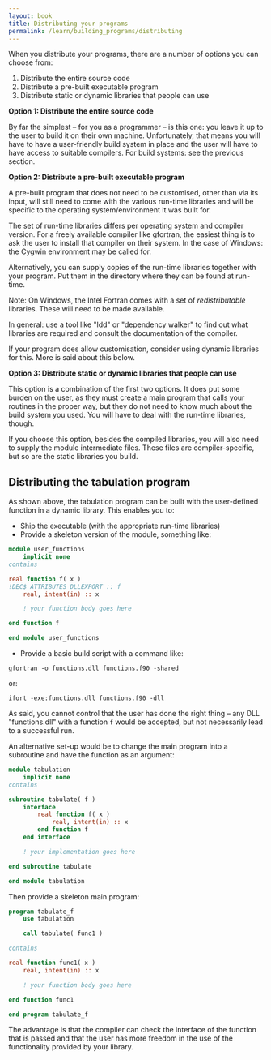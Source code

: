 ```yaml
---
layout: book
title: Distributing your programs
permalink: /learn/building_programs/distributing
---
```


When you distribute your programs, there are a number of options you can
choose from:

1. Distribute the entire source code
2. Distribute a pre-built executable program
3. Distribute static or dynamic libraries that people can use

__Option 1: Distribute the entire source code__

By far the simplest – for you as a programmer – is this one: you leave it
up to the user to build it on their own machine. Unfortunately, that
means you will have to have a user-friendly build system in place and
the user will have to have access to suitable compilers. For build systems:
see the previous section.

__Option 2: Distribute a pre-built executable program__

A pre-built program that does not need to be customised, other than via its
input, will still need to come with the various run-time libraries and will
be specific to the operating system/environment it was built for.

The set of run-time libraries differs per operating system and compiler version.
For a freely available compiler like gfortran, the easiest thing is to ask the
user to install that compiler on their system. In the case of Windows: the Cygwin
environment may be called for.

Alternatively, you can supply copies of the run-time libraries together with your
program. Put them in the directory where they can be found at run-time.

Note: On Windows, the Intel Fortran comes with a set of _redistributable_ libraries.
These will need to be made available.

In general: use a tool like "ldd" or "dependency walker" to find out what
libraries are required and consult the documentation of the compiler.

If your program does allow customisation, consider using dynamic libraries for this.
More is said about this below.

__Option 3: Distribute static or dynamic libraries that people can use__

This option is a combination of the first two options. It does put some burden on
the user, as they must create a main program that calls your routines in the
proper way, but they do not need to know much about the build system you used.
You will have to deal with the run-time libraries, though.

If you choose this option, besides the compiled libraries, you will also need to
supply the module intermediate files. These files are compiler-specific, but so are
the static libraries you build.

## Distributing the tabulation program
As shown above, the tabulation program can be built with the user-defined function
in a dynamic library. This enables you to:

* Ship the executable (with the appropriate run-time libraries)
* Provide a skeleton version of the module, something like:

```fortran
module user_functions
    implicit none
contains

real function f( x )
!DEC$ ATTRIBUTES DLLEXPORT :: f
    real, intent(in) :: x

    ! your function body goes here

end function f

end module user_functions
```

* Provide a basic build script with a command like:

```shell
gfortran -o functions.dll functions.f90 -shared
```

or:

```shell
ifort -exe:functions.dll functions.f90 -dll
```

As said, you cannot control that the user has done the right thing – any
DLL "functions.dll" with a function `f` would be accepted, but not necessarily
lead to a successful run.

An alternative set-up would be to change the main program into a subroutine
and have the function as an argument:

```fortran
module tabulation
    implicit none
contains

subroutine tabulate( f )
    interface
        real function f( x )
            real, intent(in) :: x
        end function f
    end interface

    ! your implementation goes here

end subroutine tabulate

end module tabulation
```

Then provide a skeleton main program:

```fortran
program tabulate_f
    use tabulation

    call tabulate( func1 )

contains

real function func1( x )
    real, intent(in) :: x

    ! your function body goes here

end function func1

end program tabulate_f
```

The advantage is that the compiler can check the interface of the
function that is passed and that the user has more freedom in the use of the
functionality provided by your library.
